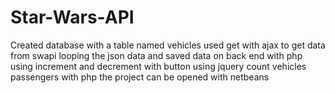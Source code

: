 # Star-Wars-API
 Created database with a table named vehicles
 used get with ajax to get data from swapi
looping the json data and saved data on back end with php
using increment and decrement with button  using jquery
 count vehicles passengers with php
the project can be opened with netbeans
